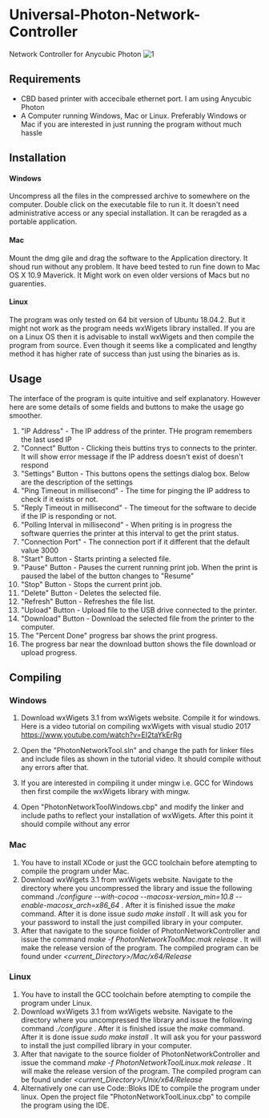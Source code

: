 # Universal-Photon-Network-Controller
 Network Controller for Anycubic Photon
![1](https://github.com/Photonsters/Universal-Photon-Network-Controller/raw/master/platformIndependancy.png)

## Requirements

* CBD based printer with accecibale ethernet port. I am using Anycubic Photon
* A Computer running Windows, Mac or Linux. Preferably Windows or Mac if you are interested in just running the program without much hassle

## Installation

#### Windows

Uncompress all the files in the compressed archive to somewhere on the computer. Double click on the executable file to run it. It doesn't need administrative access or any special installation. It can be reragded as a portable application.

#### Mac

Mount the dmg gile and drag the software to the Application directory. It shoud run without any problem. It have beed tested to run fine down to Mac OS X 10.9 Maverick. It Might work on even older versions of Macs but no guarenties.

#### Linux

The program was only tested on 64 bit version of Ubuntu 18.04.2. But it might not work as the program needs wxWigets library installed. If you are on a Linux OS then it is advisable to install wxWigets and then compile the program from source. Even though it seems like a complicated and lengthy method it has higher rate of success than just using the binaries as is.

## Usage

The interface of the program is quite intuitive and self explanatory. However here are some details of some fields and buttons to make the usage go smoother.

1. "IP Address" - The IP address of the printer. THe program remembers the last used IP
1. "Connect" Button - Clicking theis buttins trys to connects to the printer. It will show error message if the IP address doesn't exist of doesn't respond
1. "Settings" Button - This buttons opens the settings dialog box. Below are the description of the settings
 1. "Ping Timeout in millisecond" - The time for pinging the IP address to check if it exists or not.
 1. "Reply Timeout in millisecond" - The timeout for the software to decide if the IP is responding or not.
 1. "Polling Interval in millisecond" - When priting is in progress the software querries the printer at this interval to get the print status.
 1. "Connection Port" - The connection port if it different that the default value 3000
1. "Start" Button - Starts printing a selected file.
1. "Pause" Button - Pauses the current running print job. When the print is paused the label of the button changes to "Resume"
1. "Stop" Button - Stops the current print job. 
1. "Delete" Button - Deletes the selected file.
1. "Refresh" Button - Refreshes the file list.
1. "Upload" Button - Upload file to the USB drive connected to the printer.
1. "Download" Button - Download the selected file from the printer to the computer.
1. The "Percent Done" progress bar shows the print progress.
1. The progress bar near the download button shows the file download or upload progress.

## Compiling

### Windows
1. Download wxWigets 3.1 from wxWigets website. Compile it for windows. Here is a video tutorial on compiling wxWigets with visual studio 2017 https://www.youtube.com/watch?v=EI2taYkErRg
1. Open the "PhotonNetworkTool.sln" and change the path for linker files and include files as shown in the tutorial video. It should compile without any errors after that.

1. If you are interested in compiling it under mingw i.e. GCC for Windows then first compile the wxWigets library with mingw.
1. Open "PhotonNetworkToolWindows.cbp" and modify the linker and include paths to reflect your installation of wxWigets. After this point it should compile without any error

### Mac
1. You have to install XCode or just the GCC toolchain before atempting to compile the program under Mac.
1. Download wxWigets 3.1 from wxWigets website. Navigate to the directory where you uncompressed the library and issue the following command _./configure --with-cocoa --macosx-version_min=10.8 --enable-macosx_arch=x86_64_ . After it is finished issue the _make_ command. After it is done issue _sudo make install_ . It will ask you for your password to install the just compilled library in your computer.
1. After that navigate to the source fiolder of PhotonNetworkController and issue the command _make -f PhotonNetworkToolMac.mak release_ . It will make the release version of the program. The compiled program can be found under _<current_Directory>/Mac/x64/Release_

### Linux
1. You have to install the GCC toolchain before atempting to compile the program under Linux.
1. Download wxWigets 3.1 from wxWigets website. Navigate to the directory where you uncompressed the library and issue the following command _./configure_ . After it is finished issue the _make_ command. After it is done issue _sudo make install_ . It will ask you for your password to install the just compilled library in your computer.
1. After that navigate to the source fiolder of PhotonNetworkController and issue the command _make -f PhotonNetworkToolLinux.mak release_ . It will make the release version of the program. The compiled program can be found under _<current_Directory>/Unix/x64/Release_
1. Alternatively one can use Code::Bloks IDE to compile the program under linux. Open the project file "PhotonNetworkToolLinux.cbp" to compile the program using the IDE.
 
